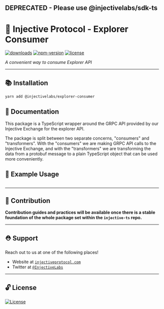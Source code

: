 ## DEPRECATED - Please use @injectivelabs/sdk-ts

# 🌟 Injective Protocol - Explorer Consumer

[![downloads](https://img.shields.io/npm/dm/@injectivelabs/explorer-consumer.svg)](https://www.npmjs.com/package/@injectivelabs/explorer-consumer)
[![npm-version](https://img.shields.io/npm/v/@injectivelabs/explorer-consumer.svg)](https://www.npmjs.com/package/@injectivelabs/explorer-consumer)
[![license](https://img.shields.io/npm/l/express.svg)]()

_A convenient way to consume Explorer API_

---

## 📚 Installation

```bash
yarn add @injectivelabs/explorer-consumer
```

## 📖 Documentation

This package is a TypeScript wrapper around the GRPC API provided by our Injective Exchange for the explorer API.

The package is split between two separate concerns, "consumers" and "transformers". With the "consumers" we are making GRPC API calls to the Injective Exchange, and with the "transformers" we are transforming the data from a protobuf message to a plain TypeScript object that can be used more conveniently.

## 📖 Example Usage

```ts

```

---

## 📜 Contribution

**Contribution guides and practices will be available once there is a stable foundation of the whole package set within the `injective-ts` repo.**

---

## ⛑ Support

Reach out to us at one of the following places!

- Website at <a href="https://injectiveprotocol.com" target="_blank">`injectiveprotocol.com`</a>
- Twitter at <a href="https://twitter.com/InjectiveLabs" target="_blank">`@InjectiveLabs`</a>

---

## 🔓 License

[![License](https://img.shields.io/:license-mit-blue.svg?style=flat-square)](https://badges.mit-license.org)
